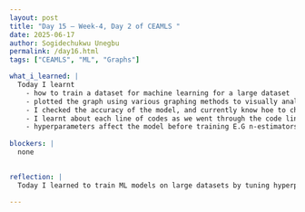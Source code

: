 ```yaml
---
layout: post
title: "Day 15 – Week-4, Day 2 of CEAMLS "
date: 2025-06-17
author: Sogidechukwu Unegbu
permalink: /day16.html
tags: ["CEAMLS", "ML", "Graphs"]

what_i_learned: |  
  Today I learnt 
    - how to train a dataset for machine learning for a large dataset 
    - plotted the graph using various graphing methods to visually analysize a graph.
    - I checked the accuracy of the model, and currently know hoe to check the accuracy of models.
    - I learnt about each line of codes as we went through the code line by line to understand the syntax.
    - hyperparameters affect the model before training E.G n-estimators, random_state
  
blockers: |
  none

  
reflection: |
  Today I learned to train ML models on large datasets by tuning hyperparameters like n_estimators and analyzing their impact on performance. I visualized data patterns using various plots and evaluated model accuracy through key metrics, deepening my practical ML skills. Finally, I strengthened my coding understanding by examining each line's purpose in the implementation process.
   
---
```

